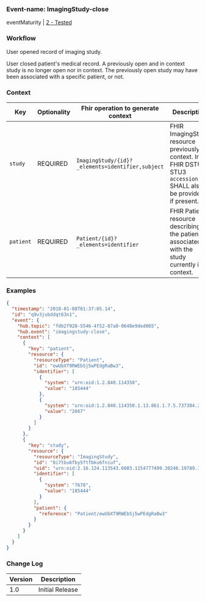 ### Event-name: ImagingStudy-close

eventMaturity | [2 - Tested](3-1-2-eventmaturitymodel.html)

### Workflow

User opened record of imaging study.

User closed patient's medical record. A previously open and in context study is no longer open nor in context. The previously open study may have been associated with a specific patient, or not.

### Context

Key | Optionality | Fhir operation to generate context | Description
----- | -------- | ---- | ----
`study` | REQUIRED | `ImagingStudy/{id}?_elements=identifier,subject` | FHIR ImagingStudy resource previously in context. In FHIR DSTU2, STU3 `accession` SHALL also be provided if present.
`patient` | REQUIRED | `Patient/{id}?_elements=identifier` | FHIR Patient resource describing the patient associated with the study currently in context.

### Examples

```json
{
  "timestamp": "2018-01-08T01:37:05.14",
  "id": "q9v3jubddqt63n1",
  "event": {
    "hub.topic": "fdb2f928-5546-4f52-87a0-0648e9ded065",
    "hub.event": "imagingstudy-close",
    "context": [
      {
        "key": "patient",
        "resource": {
          "resourceType": "Patient",
          "id": "ewUbXT9RWEbSj5wPEdgRaBw3",
          "identifier": [
            {
              "system": "urn:oid:1.2.840.114350",
              "value": "185444"
            },
            {
              "system": "urn:oid:1.2.840.114350.1.13.861.1.7.5.737384.27000",
              "value": "2667"
            }
          ]
        }
      },
      {
        "key": "study",
        "resource": {
          "resourceType": "ImagingStudy",
          "id": "8i7tbu6fby5ftfbku6fniuf",
          "uid": "urn:oid:2.16.124.113543.6003.1154777499.30246.19789.3503430045",
          "identifier": [
            {
              "system": "7678",
              "value": "185444"
            }
          ],
          "patient": {
            "reference": "Patient/ewUbXT9RWEbSj5wPEdgRaBw3"
          }
        }
      }
    ]
  }
}
```

### Change Log

Version | Description
---- | ----
1.0 | Initial Release
